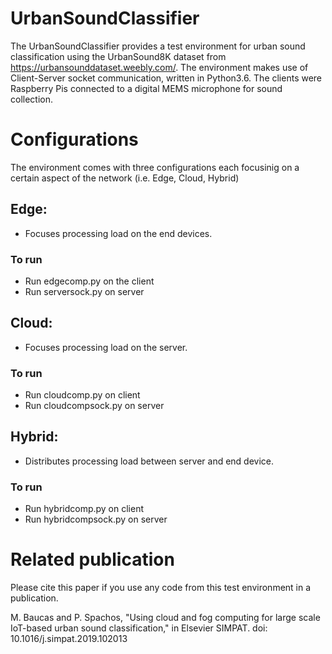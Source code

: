# UrbanSoundClassifier
The UrbanSoundClassifier provides a test environment for urban sound classification using the UrbanSound8K dataset from https://urbansounddataset.weebly.com/. The environment makes use of Client-Server socket communication, written in Python3.6. The clients were Raspberry Pis connected to a digital MEMS microphone for sound collection. 

# Configurations
The environment comes with three configurations each focusinig on a certain aspect of the network (i.e. Edge, Cloud, Hybrid)

## Edge:
  - Focuses processing load on the end devices.
  ### To run
  - Run edgecomp.py on the client
  - Run serversock.py on server  

## Cloud:
  - Focuses processing load on the server.
  ### To run
  - Run cloudcomp.py on client
  - Run cloudcompsock.py on server
  
## Hybrid:
  - Distributes processing load between server and end device.
  ### To run
  - Run hybridcomp.py on client
  - Run hybridcompsock.py on server

# Related publication
Please cite this paper if you use any code from this test environment in a publication.

M. Baucas and P. Spachos, "Using cloud and fog computing for large scale IoT-based urban sound classification," in Elsevier SIMPAT.
doi: 10.1016/j.simpat.2019.102013
